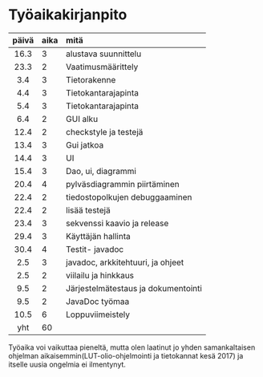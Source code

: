 # Työaikakirjanpito


| päivä | aika | mitä |
| :----:|:-----|:-----|
|16.3| 3| alustava suunnittelu|
|23.3| 2| Vaatimusmäärittely|
|3.4| 3 | Tietorakenne|
|4.4| 3 | Tietokantarajapinta|
|5.4| 3 | Tietokantarajapinta|
|6.4| 2 | GUI alku |
|12.4| 2| checkstyle ja testejä|
|13.4|3| Gui jatkoa|
|14.4| 3| UI |
|15.4| 3| Dao, ui, diagrammi|
|20.4|4| pylväsdiagrammin piirtäminen|
|22.4| 2| tiedostopolkujen debuggaaminen |
|22.4| 2| lisää testejä|
|23.4| 3| sekvenssi kaavio ja release|
|29.4| 3| Käyttäjän hallinta|
|30.4| 4| Testit- javadoc |
|2.5| 3 | javadoc, arkkitehtuuri, ja ohjeet|
|2.5|2| viilailu ja hinkkaus|
|9.5|2| Järjestelmätestaus ja dokumentointi|
|9.5|2| JavaDoc työmaa|
|10.5| 6| Loppuviimeistely|
|yht| 60| |

Työaika voi vaikuttaa pieneltä, mutta olen laatinut jo yhden samankaltaisen
ohjelman aikaisemmin(LUT-olio-ohjelmointi ja tietokannat kesä 2017)
ja itselle uusia ongelmia ei ilmentynyt.

